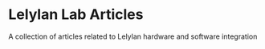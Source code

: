# Lelylan Lab Articles

A collection of articles related to Lelylan hardware and software integration
